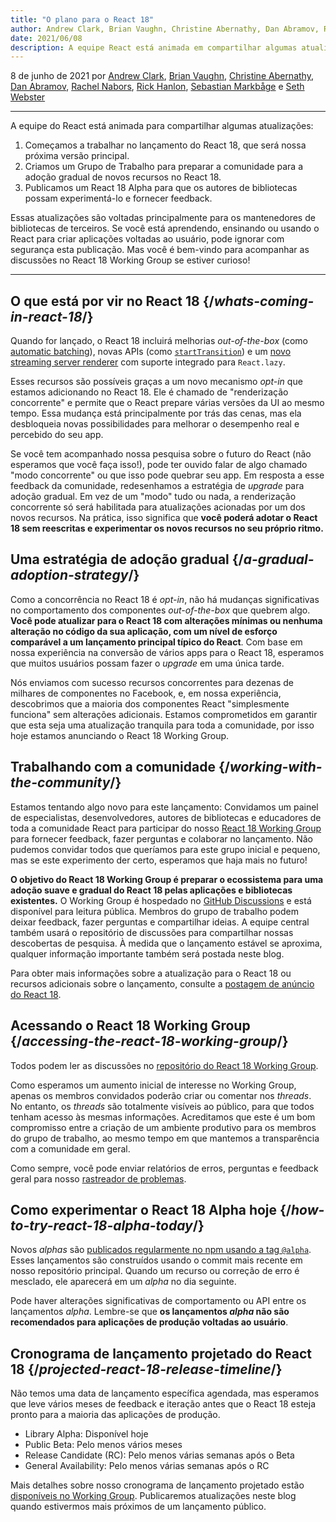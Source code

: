 ```yaml
---
title: "O plano para o React 18"
author: Andrew Clark, Brian Vaughn, Christine Abernathy, Dan Abramov, Rachel Nabors, Rick Hanlon, Sebastian Markbage, and Seth Webster
date: 2021/06/08
description: A equipe React está animada em compartilhar algumas atualizações. Começamos a trabalhar no lançamento do React 18, que será nossa próxima versão principal. Criamos um Grupo de Trabalho para preparar a comunidade para a adoção gradual de novos recursos no React 18. Publicamos um React 18 Alpha para que os autores de bibliotecas possam experimentá-lo e fornecer feedback...
---
```


8 de junho de 2021 por [Andrew Clark](https://twitter.com/acdlite), [Brian Vaughn](https://github.com/bvaughn), [Christine Abernathy](https://twitter.com/abernathyca), [Dan Abramov](https://bsky.app/profile/danabra.mov), [Rachel Nabors](https://twitter.com/rachelnabors), [Rick Hanlon](https://twitter.com/rickhanlonii), [Sebastian Markbåge](https://twitter.com/sebmarkbage) e [Seth Webster](https://twitter.com/sethwebster)

---

<Intro>

A equipe do React está animada para compartilhar algumas atualizações:

1. Começamos a trabalhar no lançamento do React 18, que será nossa próxima versão principal.
2. Criamos um Grupo de Trabalho para preparar a comunidade para a adoção gradual de novos recursos no React 18.
3. Publicamos um React 18 Alpha para que os autores de bibliotecas possam experimentá-lo e fornecer feedback.

Essas atualizações são voltadas principalmente para os mantenedores de bibliotecas de terceiros. Se você está aprendendo, ensinando ou usando o React para criar aplicações voltadas ao usuário, pode ignorar com segurança esta publicação. Mas você é bem-vindo para acompanhar as discussões no React 18 Working Group se estiver curioso!

---

</Intro>

## O que está por vir no React 18 {/*whats-coming-in-react-18*/}

Quando for lançado, o React 18 incluirá melhorias *out-of-the-box* (como [automatic batching](https://github.com/reactwg/react-18/discussions/21)), novas APIs (como [`startTransition`](https://github.com/reactwg/react-18/discussions/41)) e um [novo streaming server renderer](https://github.com/reactwg/react-18/discussions/37) com suporte integrado para `React.lazy`.

Esses recursos são possíveis graças a um novo mecanismo *opt-in* que estamos adicionando no React 18. Ele é chamado de "renderização concorrente" e permite que o React prepare várias versões da UI ao mesmo tempo. Essa mudança está principalmente por trás das cenas, mas ela desbloqueia novas possibilidades para melhorar o desempenho real e percebido do seu app.

Se você tem acompanhado nossa pesquisa sobre o futuro do React (não esperamos que você faça isso!), pode ter ouvido falar de algo chamado "modo concorrente" ou que isso pode quebrar seu app. Em resposta a esse feedback da comunidade, redesenhamos a estratégia de *upgrade* para adoção gradual. Em vez de um "modo" tudo ou nada, a renderização concorrente só será habilitada para atualizações acionadas por um dos novos recursos. Na prática, isso significa que **você poderá adotar o React 18 sem reescritas e experimentar os novos recursos no seu próprio ritmo.**

## Uma estratégia de adoção gradual {/*a-gradual-adoption-strategy*/}

Como a concorrência no React 18 é *opt-in*, não há mudanças significativas no comportamento dos componentes *out-of-the-box* que quebrem algo. **Você pode atualizar para o React 18 com alterações mínimas ou nenhuma alteração no código da sua aplicação, com um nível de esforço comparável a um lançamento principal típico do React**. Com base em nossa experiência na conversão de vários apps para o React 18, esperamos que muitos usuários possam fazer o *upgrade* em uma única tarde.

Nós enviamos com sucesso recursos concorrentes para dezenas de milhares de componentes no Facebook, e, em nossa experiência, descobrimos que a maioria dos componentes React "simplesmente funciona" sem alterações adicionais. Estamos comprometidos em garantir que esta seja uma atualização tranquila para toda a comunidade, por isso hoje estamos anunciando o React 18 Working Group.

## Trabalhando com a comunidade {/*working-with-the-community*/}

Estamos tentando algo novo para este lançamento: Convidamos um painel de especialistas, desenvolvedores, autores de bibliotecas e educadores de toda a comunidade React para participar do nosso [React 18 Working Group](https://github.com/reactwg/react-18) para fornecer feedback, fazer perguntas e colaborar no lançamento. Não pudemos convidar todos que queríamos para este grupo inicial e pequeno, mas se este experimento der certo, esperamos que haja mais no futuro!

**O objetivo do React 18 Working Group é preparar o ecossistema para uma adoção suave e gradual do React 18 pelas aplicações e bibliotecas existentes.** O Working Group é hospedado no [GitHub Discussions](https://github.com/reactwg/react-18/discussions) e está disponível para leitura pública. Membros do grupo de trabalho podem deixar feedback, fazer perguntas e compartilhar ideias. A equipe central também usará o repositório de discussões para compartilhar nossas descobertas de pesquisa. À medida que o lançamento estável se aproxima, qualquer informação importante também será postada neste blog.

Para obter mais informações sobre a atualização para o React 18 ou recursos adicionais sobre o lançamento, consulte a [postagem de anúncio do React 18](https://github.com/reactwg/react-18/discussions/4).

## Acessando o React 18 Working Group {/*accessing-the-react-18-working-group*/}

Todos podem ler as discussões no [repositório do React 18 Working Group](https://github.com/reactwg/react-18).

Como esperamos um aumento inicial de interesse no Working Group, apenas os membros convidados poderão criar ou comentar nos *threads*. No entanto, os *threads* são totalmente visíveis ao público, para que todos tenham acesso às mesmas informações. Acreditamos que este é um bom compromisso entre a criação de um ambiente produtivo para os membros do grupo de trabalho, ao mesmo tempo em que mantemos a transparência com a comunidade em geral.

Como sempre, você pode enviar relatórios de erros, perguntas e feedback geral para nosso [rastreador de problemas](https://github.com/facebook/react/issues).

## Como experimentar o React 18 Alpha hoje {/*how-to-try-react-18-alpha-today*/}

Novos *alphas* são [publicados regularmente no npm usando a tag `@alpha`](https://github.com/reactwg/react-18/discussions/9). Esses lançamentos são construídos usando o commit mais recente em nosso repositório principal. Quando um recurso ou correção de erro é mesclado, ele aparecerá em um *alpha* no dia seguinte.

Pode haver alterações significativas de comportamento ou API entre os lançamentos *alpha*. Lembre-se que **os lançamentos *alpha* não são recomendados para aplicações de produção voltadas ao usuário**.

## Cronograma de lançamento projetado do React 18 {/*projected-react-18-release-timeline*/}

Não temos uma data de lançamento específica agendada, mas esperamos que leve vários meses de feedback e iteração antes que o React 18 esteja pronto para a maioria das aplicações de produção.

* Library Alpha: Disponível hoje
* Public Beta: Pelo menos vários meses
* Release Candidate (RC): Pelo menos várias semanas após o Beta
* General Availability: Pelo menos várias semanas após o RC

Mais detalhes sobre nosso cronograma de lançamento projetado estão [disponíveis no Working Group](https://github.com/reactwg/react-18/discussions/9). Publicaremos atualizações neste blog quando estivermos mais próximos de um lançamento público.